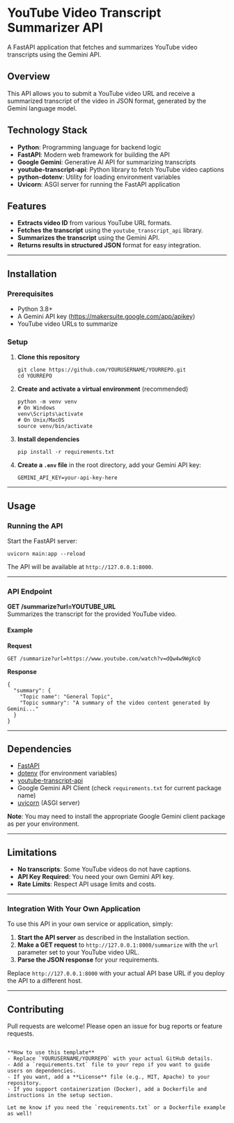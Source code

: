 # YouTube Video Transcript Summarizer API

A FastAPI application that fetches and summarizes YouTube video transcripts using the Gemini API.

## Overview

This API allows you to submit a YouTube video URL and receive a summarized transcript of the video in JSON format, generated by the Gemini language model.

## Technology Stack

- **Python**: Programming language for backend logic
- **FastAPI**: Modern web framework for building the API
- **Google Gemini**: Generative AI API for summarizing transcripts
- **youtube-transcript-api**: Python library to fetch YouTube video captions
- **python-dotenv**: Utility for loading environment variables
- **Uvicorn**: ASGI server for running the FastAPI application


## Features

- **Extracts video ID** from various YouTube URL formats.
- **Fetches the transcript** using the `youtube_transcript_api` library.
- **Summarizes the transcript** using the Gemini API.
- **Returns results in structured JSON** format for easy integration.

---

## Installation

### Prerequisites

- Python 3.8+
- A Gemini API key (https://makersuite.google.com/app/apikey)
- YouTube video URLs to summarize

### Setup

1. **Clone this repository**  
   ```
   git clone https://github.com/YOURUSERNAME/YOURREPO.git
   cd YOURREPO
   ```
2. **Create and activate a virtual environment** (recommended)  
   ```
   python -m venv venv
   # On Windows
   venv\Scripts\activate
   # On Unix/MacOS
   source venv/bin/activate
   ```
3. **Install dependencies**  
   ```
   pip install -r requirements.txt
   ```
4. **Create a `.env` file** in the root directory, add your Gemini API key:  
   ```
   GEMINI_API_KEY=your-api-key-here
   ```

---

## Usage

### Running the API

Start the FastAPI server:

```
uvicorn main:app --reload
```

The API will be available at `http://127.0.0.1:8000`.

---

### API Endpoint

**GET /summarize?url=YOUTUBE_URL**  
Summarizes the transcript for the provided YouTube video.

#### Example

**Request**  
```
GET /summarize?url=https://www.youtube.com/watch?v=dQw4w9WgXcQ
```

**Response**  
```
{
  "summary": {
    "Topic name": "General Topic",
    "Topic summary": "A summary of the video content generated by Gemini..."
  }
}
```

---

## Dependencies

- [FastAPI](https://fastapi.tiangolo.com/)
- [dotenv](https://github.com/theskumar/python-dotenv) (for environment variables)
- [youtube-transcript-api](https://github.com/jdepoix/youtube-transcript-api)
- Google Gemini API Client (check `requirements.txt` for current package name)
- [uvicorn](https://www.uvicorn.org/) (ASGI server)

**Note**: You may need to install the appropriate Google Gemini client package as per your environment.

---

## Limitations

- **No transcripts**: Some YouTube videos do not have captions.
- **API Key Required**: You need your own Gemini API key.
- **Rate Limits**: Respect API usage limits and costs.

---


### Integration With Your Own Application

To use this API in your own service or application, simply:
1. **Start the API server** as described in the Installation section.
2. **Make a GET request** to `http://127.0.0.1:8000/summarize` with the `url` parameter set to your YouTube video URL.
3. **Parse the JSON response** for your requirements.

Replace `http://127.0.0.1:8000` with your actual API base URL if you deploy the API to a different host.


---

## Contributing

Pull requests are welcome! Please open an issue for bug reports or feature requests.
```

**How to use this template**  
- Replace `YOURUSERNAME/YOURREPO` with your actual GitHub details.
- Add a `requirements.txt` file to your repo if you want to guide users on dependencies.
- If you want, add a **License** file (e.g., MIT, Apache) to your repository.
- If you support containerization (Docker), add a Dockerfile and instructions in the setup section.

Let me know if you need the `requirements.txt` or a Dockerfile example as well!
